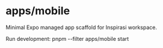 # apps/mobile

Minimal Expo managed app scaffold for Inspirasi workspace.

Run development: pnpm --filter apps/mobile start
